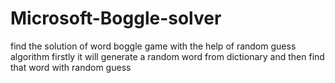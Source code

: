 # Microsoft-Boggle-solver
find the solution of word boggle game with the help of random guess algorithm
firstly it will generate a random word from dictionary and then find that word with random guess
